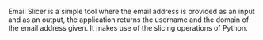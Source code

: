 Email Slicer is a simple tool where the email address is provided as an input and as an output, the application returns the username and the domain of the email address given. It makes use of the slicing operations of Python.
